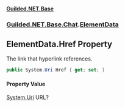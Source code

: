 
#### [Guilded.NET.Base](index 'index')
### [Guilded.NET.Base.Chat](index#Guilded_NET_Base_Chat 'Guilded.NET.Base.Chat').[ElementData](ElementData 'Guilded.NET.Base.Chat.ElementData')
## ElementData.Href Property
The link that hyperlink references.  
```csharp
public System.Uri Href { get; set; }
```

#### Property Value
[System.Uri](https://docs.microsoft.com/en-us/dotnet/api/System.Uri 'System.Uri')
URL?
